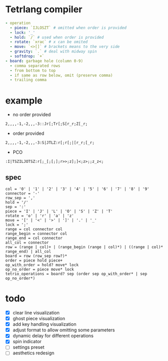 # Tetrlang compiler

```yaml
- operation
  - piece: `IJLOSZT` # omitted when order is provided
  - lock: '_'
  - hold: `/` # used when order is provided
  - rotate: `xrac` # x can be omited
  - move: `<>[]` # brackets means to the very side
  - gravity: `.` # deal with midway spin
  - softdrop: `+`
- board: garbage hole (column 0-9)
  - comma separated rows
  - from bottom to top
  - if same as row below, omit (preserve comma)
  - trailing comma
```

# example
- no order provided
```
2,,,,-1,-2,,,-3::Jr[;Tr[;S[r_r;Z[_r;
```

- order provided
```
2,,,,-1,-2,,,-3:S|JTLZ:r[;r[;|[r_r;[_r;
```

- PCO
```
:I|TSZILJOTSZ:r[;_[;[;];r>>;z];]<;z>;;z_z<;
```

## spec
```
col = '0' | '1' | '2' | '3' | '4' | '5' | '6' | '7' | '8' | '9'
connector = '-'
row_sep = ','
hold = '/'
sep = ':'
piece = 'I' | 'J' | 'L' | 'O' | 'S' | 'Z' | 'T'
rotate = 'o' | 'r' | 'a' | 'z'
move = '[' | '<' | '>' | ']' | '.' | '_'
lock = ';'
range = col connector col
range_begin = connector col
range_end = col connector
all_col = connector
row = (range | col)+ | (range_begin (range | col)*) | ((range | col)* range_end) | all_col
board = row (row_sep row?)*
order = piece hold piece+
op_with_order = hold? move* lock
op_no_order = piece move* lock
tetrio_operations = board? sep (order sep op_with_order* | sep op_no_order*)
```

# todo
- [x] clear line visualization
- [x] ghost piece visualization
- [x] add key handling visualization
- [x] adjust format to allow omitting some parameters
- [x] dynamic delay for different operations
- [x] spin indicator
- [ ] settings preset
- [ ] aesthetics redesign
